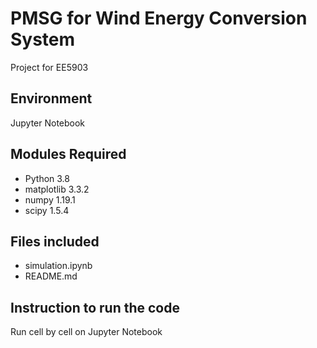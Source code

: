 # PMSG for Wind Energy Conversion System
Project for EE5903

## Environment
Jupyter Notebook

## Modules Required
- Python 3.8
- matplotlib 3.3.2
- numpy 1.19.1
- scipy 1.5.4

## Files included
- simulation.ipynb
- README.md

## Instruction to run the code
Run cell by cell on Jupyter Notebook

